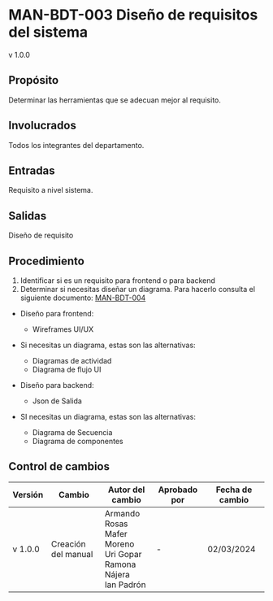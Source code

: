 # MAN-BDT-003 Diseño de requisitos del sistema
v 1.0.0

## Propósito

Determinar las herramientas que se adecuan mejor al requisito.

## Involucrados

Todos los integrantes del departamento.

## Entradas

Requisito a nivel sistema.

## Salidas

Diseño de requisito

## Procedimiento

1. Identificar si es un requisito para frontend o para backend
2. Determinar si necesitas diseñar un diagrama. Para hacerlo consulta el siguiente documento: [MAN-BDT-004](https://black-dot-2024.github.io/black-dot-wiki/manuales/man-bdt-004)

* Diseño para frontend:
  - Wireframes UI/UX


* Si necesitas un diagrama, estas son las alternativas: 
  - Diagramas de actividad
  - Diagrama de flujo UI


* Diseño para backend:
  - Json de Salida


* SI necesitas un diagrama, estas son las alternativas: 
  - Diagrama de Secuencia
  - Diagrama de componentes 



## Control de cambios

| Versión | Cambio                 | Autor del cambio | Aprobado por | Fecha de cambio |
| ------- | ---------------------- | ---------------- | ------------ | --------------- |
| v 1.0.0 | Creación del manual    | Armando Rosas <br /> Mafer Moreno <br /> Uri Gopar <br /> Ramona Nájera <br /> Ian Padrón | -       | 02/03/2024      |
